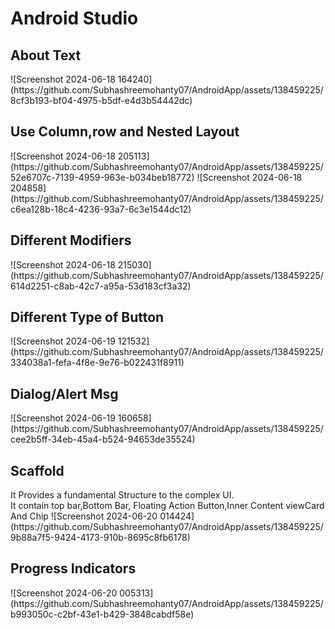 <h1>Android Studio</h1>
<h2>About Text</h2>
![Screenshot 2024-06-18 164240](https://github.com/Subhashreemohanty07/AndroidApp/assets/138459225/8cf3b193-bf04-4975-b5df-e4d3b54442dc)
<h2>Use Column,row and Nested Layout</h2>
![Screenshot 2024-06-18 205113](https://github.com/Subhashreemohanty07/AndroidApp/assets/138459225/52e6707c-7139-4959-963e-b034beb18772)
![Screenshot 2024-06-18 204858](https://github.com/Subhashreemohanty07/AndroidApp/assets/138459225/c6ea128b-18c4-4236-93a7-6c3e1544dc12)
<h2>Different Modifiers</h2>
  ![Screenshot 2024-06-18 215030](https://github.com/Subhashreemohanty07/AndroidApp/assets/138459225/614d2251-c8ab-42c7-a95a-53d183cf3a32)
<h2>Different Type of Button</h2>
![Screenshot 2024-06-19 121532](https://github.com/Subhashreemohanty07/AndroidApp/assets/138459225/334038a1-fefa-4f8e-9e76-b022431f8911)
<h2>Dialog/Alert Msg</h2>
![Screenshot 2024-06-19 160658](https://github.com/Subhashreemohanty07/AndroidApp/assets/138459225/cee2b5ff-34eb-45a4-b524-94653de35524)
<h2>Scaffold</h2>
<p>It Provides a fundamental Structure to the complex UI.<br>It contain top bar,Bottom Bar, Floating Action Button,Inner Content view</p![Screenshot 2024-06-21 013100](https://github.com/Subhashreemohanty07/AndroidApp/assets/138459225/7a80d2b3-c835-49a0-a451-9aaebda24341)
<h2>Card And Chip</h2>
![Screenshot 2024-06-20 014424](https://github.com/Subhashreemohanty07/AndroidApp/assets/138459225/9b88a7f5-9424-4173-910b-8695c8fb6178)
<h2>Progress Indicators</h2>
![Screenshot 2024-06-20 005313](https://github.com/Subhashreemohanty07/AndroidApp/assets/138459225/b993050c-c2bf-43e1-b429-3848cabdf58e)
